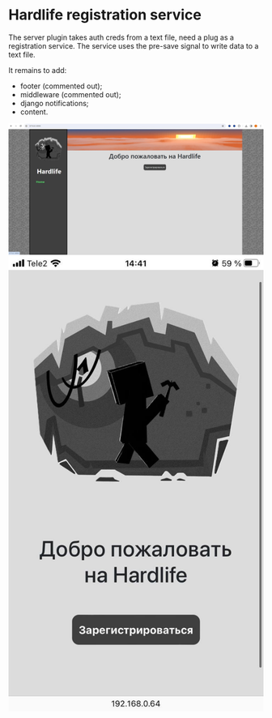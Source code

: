 # Hardlife registration service
The server plugin takes auth creds from a text file, need a plug as a registration service. The service uses the pre-save signal to write data to a text file.

It remains to add:
- footer (commented out);
- middleware (commented out);
- django notifications;
- content.

![@mediamin-width12.9in](https://github.com/xzule/hardlife/blob/main/min-width12.9in.jpeg)
![@mediamax-width12.9in](https://github.com/xzule/hardlife/blob/main/max-width12.9in.jpeg)
